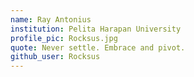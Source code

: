 ```yaml
---
name: Ray Antonius
institution: Pelita Harapan University
profile_pic: Rocksus.jpg
quote: Never settle. Embrace and pivot.
github_user: Rocksus
---
```


